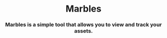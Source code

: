 <h1 align="center"> Marbles </h1>

<h3 align="center">Marbles is a simple tool that allows you to view and track your assets.
</h3> 
